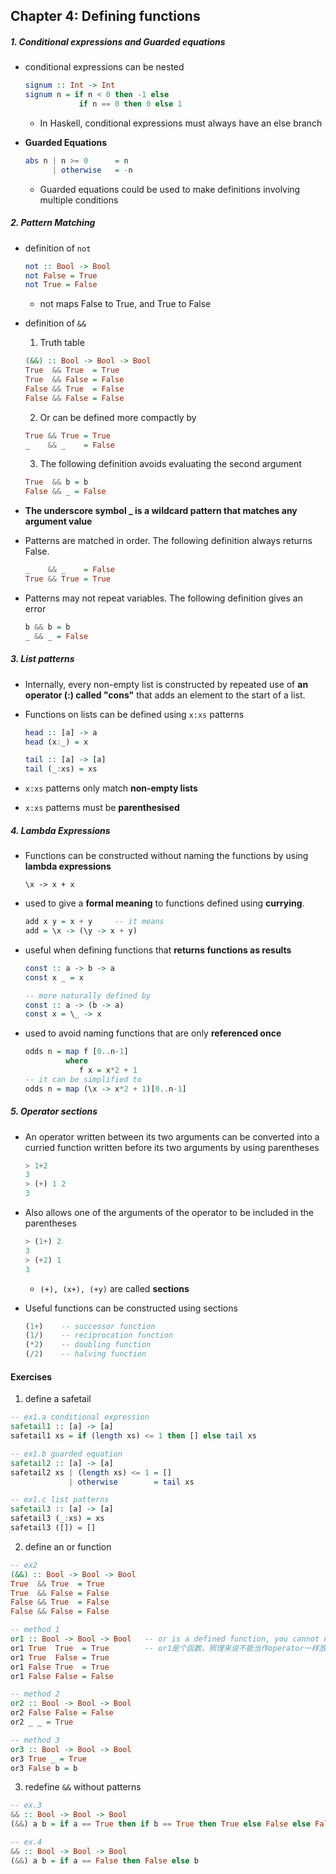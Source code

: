 ## Chapter 4: Defining functions

##### 1. Conditional expressions and Guarded equations

-   conditional expressions can be nested

    ```haskell
    signum :: Int -> Int
    signum n = if n < 0 then -1 else
    			if n == 0 then 0 else 1
    ```

    -   In Haskell, conditional expressions must always have an else branch

-   **Guarded Equations**

    ```haskell
    abs n | n >= 0 		= n
    	  | otherwise	= -n
    ```

    -   Guarded equations could be used to make definitions involving multiple conditions



##### 2. Pattern Matching

-   definition of `not`

    ```haskell
    not :: Bool -> Bool
    not False = True
    not True = False
    ```

    -   not maps False to True, and True to False

-   definition of `&&`

    1.   Truth table

    ```haskell
    (&&) :: Bool -> Bool -> Bool
    True  && True  = True
    True  && False = False
    False && True  = False
    False && False = False
    ```

    2.   Or can be defined more compactly by

    ```haskell
    True && True = True
    _    && _    = False
    ```

    3.   The following definition avoids evaluating the second argument

    ```haskell
    True  && b = b
    False && _ = False
    ```

-   **The underscore symbol _ is a wildcard pattern that matches any argument value**

-   Patterns are matched in order. The following definition always returns False.

    ```haskell
    _    && _    = False
    True && True = True
    ```

-   Patterns may not repeat variables. The following definition gives an error

    ```haskell
    b && b = b
    _ && _ = False
    ```



##### 3. List patterns

-   Internally, every non-empty list is constructed by repeated use of **an operator (:) called "cons"** that adds an element to the start of a list.

-   Functions on lists can be defined using `x:xs` patterns

    ```haskell
    head :: [a] -> a
    head (x:_) = x
    
    tail :: [a] -> [a]
    tail (_:xs) = xs
    ```

-   `x:xs` patterns only match **non-empty lists**

-   `x:xs` patterns must be **parenthesised**



##### 4. Lambda Expressions

-   Functions can be constructed without naming the functions by using **lambda expressions**

    `\x -> x + x`

-   used to give a **formal meaning** to functions defined using **currying**.

    ```haskell
    add x y = x + y		-- it means
    add = \x -> (\y -> x + y)
    ```

-   useful when defining functions that **returns functions as results**

    ```haskell
    const :: a -> b -> a
    const x _ = x
    
    -- more naturally defined by
    const :: a -> (b -> a)
    const x = \_ -> x
    ```
    
-   used to avoid naming functions that are only **referenced once**

    ```haskell
    odds n = map f [0..n-1]
    		 where
    		 	f x = x*2 + 1
    -- it can be simplified to
    odds n = map (\x -> x*2 + 1)[0..n-1]
    ```

##### 5. Operator sections

-   An operator written between its two arguments can be converted into a curried function written before its two arguments by using parentheses

    ```haskell
    > 1+2
    3
    > (+) 1 2
    3
    ```

-   Also allows one of the arguments of the operator to be included in the parentheses

    ```haskell
    > (1+) 2
    3
    > (+2) 1
    3
    ```

    -   `(+), (x+), (+y)` are called **sections**

-   Useful functions can be constructed using sections

    ```haskell
    (1+)	-- successor function
    (1/)	-- reciprocation function
    (*2)	-- doubling function
    (/2)	-- halving function
    ```




#### Exercises

1.   define a safetail

```haskell
-- ex1.a conditional expression
safetail1 :: [a] -> [a]
safetail1 xs = if (length xs) <= 1 then [] else tail xs

-- ex1.b guarded equation
safetail2 :: [a] -> [a]
safetail2 xs | (length xs) <= 1 = []
             | otherwise        = tail xs

-- ex1.c list patterns
safetail3 :: [a] -> [a]
safetail3 (_:xs) = xs 
safetail3 ([]) = []
```



2.   define an or function

```haskell
-- ex2
(&&) :: Bool -> Bool -> Bool
True  && True  = True
True  && False = False
False && True  = False
False && False = False

-- method 1
or1 :: Bool -> Bool -> Bool   -- or is a defined function, you cannot name a function 'or'
or1 True  True  = True        -- or1是个函数，照理来说不能当作operator一样放在两个变量当中使用
or1 True  False = True
or1 False True  = True
or1 False False = False

-- method 2
or2 :: Bool -> Bool -> Bool
or2 False False = False
or2 _ _ = True

-- method 3
or3 :: Bool -> Bool -> Bool
or3 True _ = True
or3 False b = b
```



3.   redefine `&&` without patterns

```haskell
-- ex.3
&& :: Bool -> Bool -> Bool
(&&) a b = if a == True then if b == True then True else False else False
```

```haskell
-- ex.4
&& :: Bool -> Bool -> Bool
(&&) a b = if a == False then False else b
```

